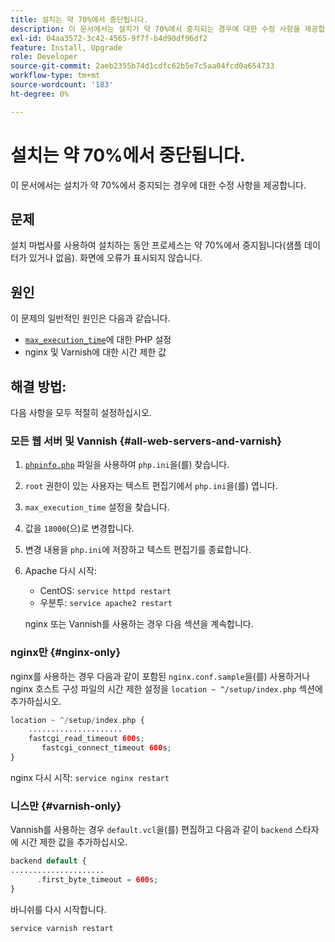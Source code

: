 ```yaml
---
title: 설치는 약 70%에서 중단됩니다.
description: 이 문서에서는 설치가 약 70%에서 중지되는 경우에 대한 수정 사항을 제공합니다.
exl-id: 04aa3572-3c42-4565-9f7f-b4d90df96df2
feature: Install, Upgrade
role: Developer
source-git-commit: 2aeb2355b74d1cdfc62b5e7c5aa04fcd0a654733
workflow-type: tm+mt
source-wordcount: '183'
ht-degree: 0%

---
```


# 설치는 약 70%에서 중단됩니다.

이 문서에서는 설치가 약 70%에서 중지되는 경우에 대한 수정 사항을 제공합니다.

## 문제

설치 마법사를 사용하여 설치하는 동안 프로세스는 약 70%에서 중지됩니다(샘플 데이터가 있거나 없음). 화면에 오류가 표시되지 않습니다.

## 원인

이 문제의 일반적인 원인은 다음과 같습니다.

* [`max_execution_time`](http://php.net/manual/en/info.configuration.php#ini.max-execution-time)에 대한 PHP 설정
* nginx 및 Varnish에 대한 시간 제한 값

## 해결 방법:

다음 사항을 모두 적절히 설정하십시오.

### 모든 웹 서버 및 Vannish {#all-web-servers-and-varnish}

1. [`phpinfo.php`](https://experienceleague.adobe.com/ko/docs/commerce-operations/installation-guide/prerequisites/optional-software) 파일을 사용하여 `php.ini`을(를) 찾습니다.
1. `root` 권한이 있는 사용자는 텍스트 편집기에서 `php.ini`을(를) 엽니다.
1. `max_execution_time` 설정을 찾습니다.
1. 값을 `18000`(으)로 변경합니다.
1. 변경 내용을 `php.ini`에 저장하고 텍스트 편집기를 종료합니다.
1. Apache 다시 시작:

   * CentOS: `service httpd restart`
   * 우분투: `service apache2 restart`

   nginx 또는 Vannish를 사용하는 경우 다음 섹션을 계속합니다.

### nginx만 {#nginx-only}

nginx를 사용하는 경우 다음과 같이 포함된 `nginx.conf.sample`을(를) 사용하거나 nginx 호스트 구성 파일의 시간 제한 설정을 `location ~ ^/setup/index.php` 섹션에 추가하십시오.

```php
location ~ ^/setup/index.php {
    .....................
    fastcgi_read_timeout 600s;
       fastcgi_connect_timeout 600s;
}
```

nginx 다시 시작: `service nginx restart`

### 니스만 {#varnish-only}

Vannish를 사용하는 경우 `default.vcl`을(를) 편집하고 다음과 같이 `backend` 스타자에 시간 제한 값을 추가하십시오.

```php
backend default {
.....................
      .first_byte_timeout = 600s;
}
```

바니쉬를 다시 시작합니다.

```php
service varnish restart
```
